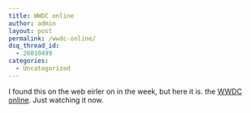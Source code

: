 ```yaml
---
title: WWDC online
author: admin
layout: post
permalink: /wwdc-online/
dsq_thread_id:
  - 26010499
categories:
  - Uncategorized
---
```

I found this on the web eirler on in the week, but here it is. the [WWDC online][1]. Just watching it now.

 [1]: http://stream.apple.akadns.net/